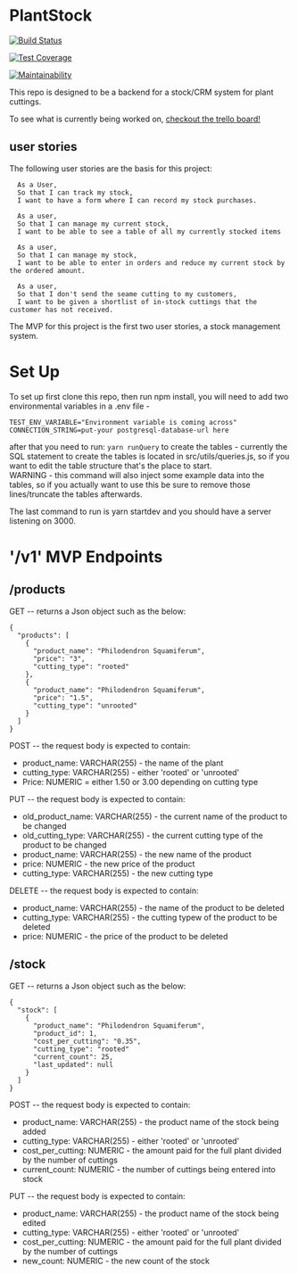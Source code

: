 # PlantStock

[![Build Status](https://travis-ci.com/Edward-Phillips/plantStock.svg?branch=plantStock)](https://travis-ci.com/Edward-Phillips/plantStock)

[![Test Coverage](https://api.codeclimate.com/v1/badges/35be65ea2ae5dd89f775/test_coverage)](https://codeclimate.com/github/Edward-Phillips/plantStock/test_coverage)

[![Maintainability](https://api.codeclimate.com/v1/badges/35be65ea2ae5dd89f775/maintainability)](https://codeclimate.com/github/Edward-Phillips/plantStock/maintainability)


This repo is designed to be a backend for a stock/CRM system for plant cuttings.

To see what is currently being worked on, [checkout the trello board!](https://trello.com/b/viyg5PqG/merry-site)

## user stories

The following user stories are the basis for this project:

```
  As a User,
  So that I can track my stock,
  I want to have a form where I can record my stock purchases.

  As a user,
  So that I can manage my current stock,
  I want to be able to see a table of all my currently stocked items

  As a user,
  So that I can manage my stock,
  I want to be able to enter in orders and reduce my current stock by the ordered amount.

  As a user,
  So that I don't send the seame cutting to my customers,
  I want to be given a shortlist of in-stock cuttings that the customer has not received.
```

The MVP for this project is the first two user stories, a stock management system.

# Set Up

To set up first clone this repo, then run npm install, you will need to add two environmental variables in a .env file -

```
TEST_ENV_VARIABLE="Environment variable is coming across"
CONNECTION_STRING=put-your postgresql-database-url here
```

after that you need to run: `yarn runQuery` to create the tables - currently the SQL statement to create the tables is located in src/utils/queries.js, so if you want to edit the table structure that's the place to start.  
WARNING - this command will also inject some example data into the tables, so if you actually want to use this be sure to remove those lines/truncate the tables afterwards.

The last command to run is yarn startdev and you should have a server listening on 3000.



# '/v1' MVP Endpoints

## /products
GET  -- returns a Json object such as the below:

```
{
  "products": [
    {
      "product_name": "Philodendron Squamiferum",
      "price": "3",
      "cutting_type": "rooted"
    },
    {
      "product_name": "Philodendron Squamiferum",
      "price": "1.5",
      "cutting_type": "unrooted"
    }
  ]
}
```

POST -- the request body is expected to contain:

- product_name: VARCHAR(255) - the name of the plant
- cutting_type: VARCHAR(255) - either 'rooted' or 'unrooted'
- Price: NUMERIC = either 1.50 or 3.00 depending on cutting type

PUT -- the request body is expected to contain:

- old_product_name: VARCHAR(255) - the current name of the product to be changed
- old_cutting_type: VARCHAR(255) - the current cutting type of the product to be changed
- product_name: VARCHAR(255) - the new name of the product
- price: NUMERIC - the new price of the product
- cutting_type: VARCHAR(255) - the new cutting type

DELETE  -- the request body is expected to contain:

- product_name: VARCHAR(255) - the name of the product to be deleted
- cutting_type: VARCHAR(255) - the cutting typew of the product to be deleted
- price: NUMERIC - the price of the product to be deleted


## /stock

GET  -- returns a Json object such as the below:

```
{
  "stock": [
    {
      "product_name": "Philodendron Squamiferum",
      "product_id": 1,
      "cost_per_cutting": "0.35",
      "cutting_type": "rooted"
      "current_count": 25,
      "last_updated": null
    }
  ]
}
```

POST -- the request body is expected to contain:

- product_name: VARCHAR(255) - the product name of the stock being added
- cutting_type: VARCHAR(255) - either 'rooted' or 'unrooted'
- cost_per_cutting: NUMERIC - the amount paid for the full plant divided by the number of cuttings
- current_count: NUMERIC - the number of cuttings being entered into stock

PUT -- the request body is expected to contain:

- product_name: VARCHAR(255) - the product name of the stock being edited
- cutting_type: VARCHAR(255) - either 'rooted' or 'unrooted'
- cost_per_cutting: NUMERIC - the amount paid for the full plant divided by the number of cuttings
- new_count: NUMERIC - the new count of the stock

